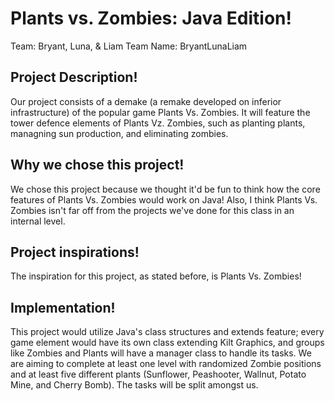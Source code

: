 # Plants vs. Zombies: Java Edition!
Team: Bryant, Luna, & Liam
Team Name: BryantLunaLiam
## Project Description!
Our project consists of a demake (a remake developed on inferior infrastructure) of the popular game Plants Vs. Zombies. It will feature the tower defence elements of Plants Vz. Zombies, such as planting plants, managning sun production, and eliminating zombies.
## Why we chose this project!
We chose this project because we thought it'd be fun to think how the core features of Plants Vs. Zombies would work on Java! Also, I think Plants Vs. Zombies isn't far off from the projects we've done for this class in an internal level.
## Project inspirations!
The inspiration for this project, as stated before, is Plants Vs. Zombies!
## Implementation!
This project would utilize Java's class structures and extends feature; every game element would have its own class extending Kilt Graphics, and groups like Zombies and Plants will have a manager class to handle its tasks. We are aiming to complete at least one level with randomized Zombie positions and at least five different plants (Sunflower, Peashooter, Wallnut, Potato Mine, and Cherry Bomb). The tasks will be split amongst us.
